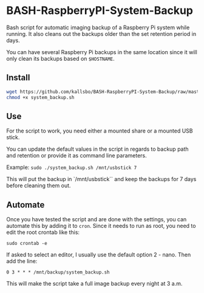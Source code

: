 # BASH-RaspberryPI-System-Backup

Bash script for automatic imaging backup of a Raspberry Pi system while running.  It also cleans out the backups older than the set retention period in days.

You can have several Raspberry Pi backups in the same location since it will only clean its backups based on `$HOSTNAME`.

## Install

``` bash
wget https://github.com/kallsbo/BASH-RaspberryPI-System-Backup/raw/master/system_backup.sh
chmod +x system_backup.sh
```

## Use

For the script to work, you need either a mounted share or a mounted USB stick.

You can update the default values in the script in regards to backup path and retention or provide it as command line parameters.

Example: `sudo ./system_backup.sh /mnt/usbstick 7`

This will put the backup in `/mnt/usbstick`` and keep the backups for 7 days before cleaning them out.

## Automate

Once you have tested the script and are done with the settings, you can automate this by adding it to `cron`.  Since it needs to run as root, you need to edit the root crontab like this:

`sudo crontab -e`

If asked to select an editor, I usually use the default option 2 - nano.  Then add the line:

`0 3 * * * /mnt/backup/system_backup.sh`

This will make the script take a full image backup every night at 3 a.m.
